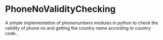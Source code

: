 # PhoneNoValidityChecking
A simple implementation of phonenumbers modules in python to check the validity of phone no and getting the country name according to country code..
